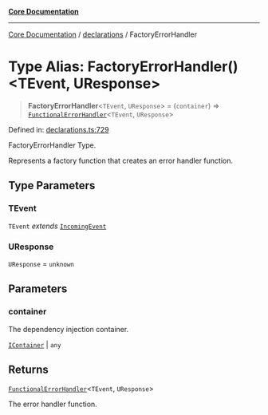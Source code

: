 [**Core Documentation**](../../README.md)

***

[Core Documentation](../../README.md) / [declarations](../README.md) / FactoryErrorHandler

# Type Alias: FactoryErrorHandler()\<TEvent, UResponse\>

> **FactoryErrorHandler**\<`TEvent`, `UResponse`\> = (`container`) => [`FunctionalErrorHandler`](FunctionalErrorHandler.md)\<`TEvent`, `UResponse`\>

Defined in: [declarations.ts:729](https://github.com/stonemjs/core/blob/e2200da501349da1fec304d821c002bb6d055b61/src/declarations.ts#L729)

FactoryErrorHandler Type.

Represents a factory function that creates an error handler function.

## Type Parameters

### TEvent

`TEvent` *extends* [`IncomingEvent`](../../events/IncomingEvent/classes/IncomingEvent.md)

### UResponse

`UResponse` = `unknown`

## Parameters

### container

The dependency injection container.

[`IContainer`](IContainer.md) | `any`

## Returns

[`FunctionalErrorHandler`](FunctionalErrorHandler.md)\<`TEvent`, `UResponse`\>

The error handler function.
